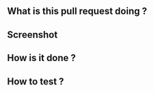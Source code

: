 ## What is this pull request doing ?

<!-- The linked ticket and short description -->

## Screenshot

<!-- Well, title says it all -->
<!-- If we update something maybe a before and after screen -->

## How is it done ?

<!-- Strategic choice, something we want to share, ... Can be empty-->

## How to test ?

<!-- How the reviewer can see your updates ? -->
<!-- Most of the time link to the page, but can be to ask to update something in the code to test a feature that is not used yet -->
